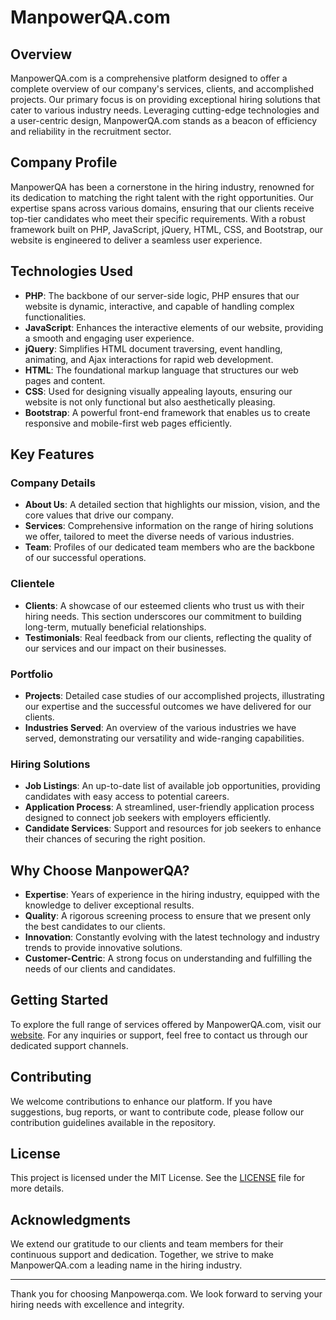 # ManpowerQA.com

## Overview
ManpowerQA.com is a comprehensive platform designed to offer a complete overview of our company's services, clients, and accomplished projects. Our primary focus is on providing exceptional hiring solutions that cater to various industry needs. Leveraging cutting-edge technologies and a user-centric design, ManpowerQA.com stands as a beacon of efficiency and reliability in the recruitment sector.

## Company Profile
ManpowerQA has been a cornerstone in the hiring industry, renowned for its dedication to matching the right talent with the right opportunities. Our expertise spans across various domains, ensuring that our clients receive top-tier candidates who meet their specific requirements. With a robust framework built on PHP, JavaScript, jQuery, HTML, CSS, and Bootstrap, our website is engineered to deliver a seamless user experience.

## Technologies Used
- **PHP**: The backbone of our server-side logic, PHP ensures that our website is dynamic, interactive, and capable of handling complex functionalities.
- **JavaScript**: Enhances the interactive elements of our website, providing a smooth and engaging user experience.
- **jQuery**: Simplifies HTML document traversing, event handling, animating, and Ajax interactions for rapid web development.
- **HTML**: The foundational markup language that structures our web pages and content.
- **CSS**: Used for designing visually appealing layouts, ensuring our website is not only functional but also aesthetically pleasing.
- **Bootstrap**: A powerful front-end framework that enables us to create responsive and mobile-first web pages efficiently.

## Key Features
### Company Details
- **About Us**: A detailed section that highlights our mission, vision, and the core values that drive our company.
- **Services**: Comprehensive information on the range of hiring solutions we offer, tailored to meet the diverse needs of various industries.
- **Team**: Profiles of our dedicated team members who are the backbone of our successful operations.

### Clientele
- **Clients**: A showcase of our esteemed clients who trust us with their hiring needs. This section underscores our commitment to building long-term, mutually beneficial relationships.
- **Testimonials**: Real feedback from our clients, reflecting the quality of our services and our impact on their businesses.

### Portfolio
- **Projects**: Detailed case studies of our accomplished projects, illustrating our expertise and the successful outcomes we have delivered for our clients.
- **Industries Served**: An overview of the various industries we have served, demonstrating our versatility and wide-ranging capabilities.

### Hiring Solutions
- **Job Listings**: An up-to-date list of available job opportunities, providing candidates with easy access to potential careers.
- **Application Process**: A streamlined, user-friendly application process designed to connect job seekers with employers efficiently.
- **Candidate Services**: Support and resources for job seekers to enhance their chances of securing the right position.

## Why Choose ManpowerQA?
- **Expertise**: Years of experience in the hiring industry, equipped with the knowledge to deliver exceptional results.
- **Quality**: A rigorous screening process to ensure that we present only the best candidates to our clients.
- **Innovation**: Constantly evolving with the latest technology and industry trends to provide innovative solutions.
- **Customer-Centric**: A strong focus on understanding and fulfilling the needs of our clients and candidates.

## Getting Started
To explore the full range of services offered by ManpowerQA.com, visit our [website](https://manpowerqa.com). For any inquiries or support, feel free to contact us through our dedicated support channels.

## Contributing
We welcome contributions to enhance our platform. If you have suggestions, bug reports, or want to contribute code, please follow our contribution guidelines available in the repository.

## License
This project is licensed under the MIT License. See the [LICENSE](LICENSE) file for more details.

## Acknowledgments
We extend our gratitude to our clients and team members for their continuous support and dedication. Together, we strive to make ManpowerQA.com a leading name in the hiring industry.

---

Thank you for choosing Manpowerqa.com. We look forward to serving your hiring needs with excellence and integrity.
